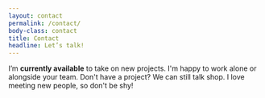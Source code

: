 ```yaml
---
layout: contact
permalink: /contact/
body-class: contact
title: Contact
headline: Let’s talk!
---
```


I’m **currently available** to take on new projects. I'm happy to work alone or alongside your team. Don't have a project? We can still talk shop. I love meeting new people, so don't be shy!
